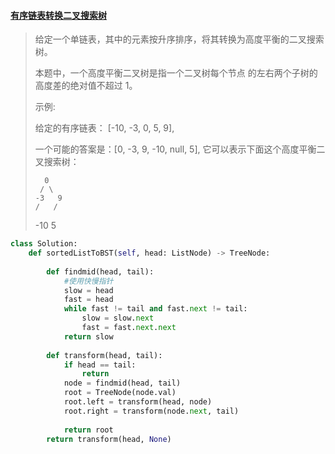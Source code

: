 #### [有序链表转换二叉搜索树](https://leetcode-cn.com/problems/convert-sorted-list-to-binary-search-tree/)

> 给定一个单链表，其中的元素按升序排序，将其转换为高度平衡的二叉搜索树。
>
> 本题中，一个高度平衡二叉树是指一个二叉树每个节点 的左右两个子树的高度差的绝对值不超过 1。
>
> 示例:
>
> 给定的有序链表： [-10, -3, 0, 5, 9],
>
> 一个可能的答案是：[0, -3, 9, -10, null, 5], 它可以表示下面这个高度平衡二叉搜索树：
>
>       0
>      / \
>  	  -3   9
>  	  /   /
>  	-10  5



```python
class Solution:
    def sortedListToBST(self, head: ListNode) -> TreeNode:
        
        def findmid(head, tail):
            #使用快慢指针
            slow = head
            fast = head
            while fast != tail and fast.next != tail:
                slow = slow.next
                fast = fast.next.next
            return slow
        
        def transform(head, tail):
            if head == tail:
                return
            node = findmid(head, tail)
            root = TreeNode(node.val)
            root.left = transform(head, node)
            root.right = transform(node.next, tail)
            
            return root
        return transform(head, None)
```


